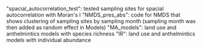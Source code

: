 "spacial_autocorrelation_test": tested sampling sites for spacial autocorrelation with Moran's I
"NMDS_pres_abs": code for NMDS that shows clustering of sampling sites by sampling month (sampling month was then added as random effect in Models)
"MA_models": land use and anthelmintics models with species richness
"IR": land use and anthelmintics models with individual abundance

